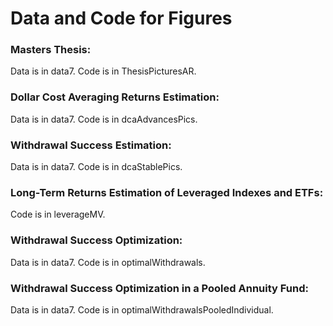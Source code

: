 # Data and Code for Figures
### **Masters Thesis:** 

  Data is in data7.
  Code is in ThesisPicturesAR.

### **Dollar Cost Averaging Returns Estimation:**

  Data is in data7.
  Code is in dcaAdvancesPics.

### **Withdrawal Success Estimation:**

  Data is in data7.
  Code is in dcaStablePics.
  
### **Long-Term Returns Estimation of Leveraged Indexes and ETFs:**

  Code is in leverageMV.

### **Withdrawal Success Optimization:**

  Data is in data7.
  Code is in optimalWithdrawals.

### **Withdrawal Success Optimization in a Pooled Annuity Fund:**

  Data is in data7.
  Code is in optimalWithdrawalsPooledIndividual.
